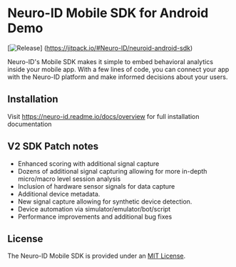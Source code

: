 # Neuro-ID Mobile SDK for Android Demo
[![Release](https://jitpack.io/v/User/Repo.svg)]
(https://jitpack.io/#Neuro-ID/neuroid-android-sdk)


Neuro-ID's Mobile SDK makes it simple to embed behavioral analytics inside your mobile app. With a few lines of code, you can connect your app with the Neuro-ID platform and make informed decisions about your users.

## Installation

Visit https://neuro-id.readme.io/docs/overview for full installation documentation

## V2 SDK Patch notes

* Enhanced scoring with additional signal capture
* Dozens of additional signal capturing allowing for more in-depth micro/macro level session analysis
* Inclusion of hardware sensor signals for data capture
* Additional device metadata.
* New signal capture allowing for synthetic device detection.
* Device automation via simulator/emulator/bot/script
* Performance improvements and additional bug fixes

## License

The Neuro-ID Mobile SDK is provided under an [MIT License](LICENSE).
